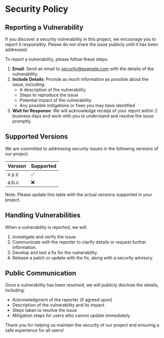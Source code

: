 # Security Policy

## Reporting a Vulnerability

If you discover a security vulnerability in this project, we encourage you to report it responsibly. Please do not share the issue publicly until it has been addressed.

To report a vulnerability, please follow these steps:

1. **Email**: Send an email to [security@example.com](________________) with the details of the vulnerability.
2. **Include Details**: Provide as much information as possible about the issue, including:
   - A description of the vulnerability
   - Steps to reproduce the issue
   - Potential impact of the vulnerability
   - Any possible mitigations or fixes you may have identified
3. **Wait for Response**: We will acknowledge receipt of your report within 2 business days and work with you to understand and resolve the issue promptly.

## Supported Versions

We are committed to addressing security issues in the following versions of our project:

| Version | Supported          |
|---------|--------------------|
| x.y.z   | :white_check_mark: |
| a.b.c   | :x:                |

Note: Please update this table with the actual versions supported in your project.

## Handling Vulnerabilities

When a vulnerability is reported, we will:
1. Investigate and verify the issue.
2. Communicate with the reporter to clarify details or request further information.
3. Develop and test a fix for the vulnerability.
4. Release a patch or update with the fix, along with a security advisory.

## Public Communication

Once a vulnerability has been resolved, we will publicly disclose the details, including:
- Acknowledgment of the reporter (if agreed upon)
- Description of the vulnerability and its impact
- Steps taken to resolve the issue
- Mitigation steps for users who cannot update immediately

Thank you for helping us maintain the security of our project and ensuring a safe experience for all users!
